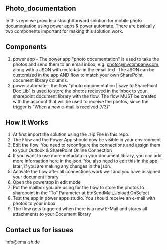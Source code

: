 ## Photo_documentation
In this repo we provide a straightforward solution for mobile photo documentation using power apps &amp; power automate. There are basically two components important for making this solution work.

## Components 
1. power app - The power app "photo documentation" is used to take the photos and send them to an email inbox, e.g. photo@mycompany.com, along with a JSON with metadata in the email text. The JSON can be customized in the app AND flow to match your own SharePoint document library columns.
2. power automate - the flow "photo documentation | save to SharePoint Doc Lib" is used to store the photos recieved in the inbox to your sharepoint document library with the flow. The flow MUST be created with the account that will be used to receive the photos, since the trigger is "When a new e-mail is received (V3)"


## How It Works
1. At first import the solution using the .zip File in this repo.
2. The Flow and the Power App should now be visible in your environment
4. Edit the flow. You need to reconfigure the connections and assign them to your Outlook & SharePoint Online Connection
5. If you want to use more metadata in your document library, you can add more information here in the json. You also need to edit this in the app later, if you are making any changes in the json.
4. Activate the flow after all connections work well and you have assigned your document library
5. Open the powerapp in edit mode
6. Put the mailbox you are using for the flow to store the photos to sharepoint in the "To" Parameter at btnSendMail_Upload.OnSelect
6. Test the app in power apps studio. You should receive an e-mail with photos to your inbox
7. The flow gets triggered when there is a new E-Mail and stores all attachments to your Document library

## Contact us for issues
info@ema-sh.de
